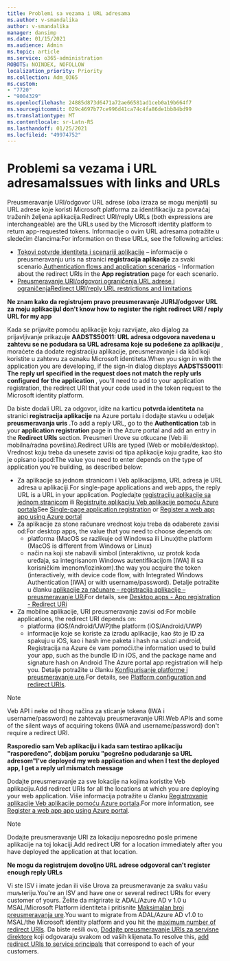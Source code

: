 ```yaml
---
title: Problemi sa vezama i URL adresama
ms.author: v-smandalika
author: v-smandalika
manager: dansimp
ms.date: 01/15/2021
ms.audience: Admin
ms.topic: article
ms.service: o365-administration
ROBOTS: NOINDEX, NOFOLLOW
localization_priority: Priority
ms.collection: Adm_O365
ms.custom:
- "7720"
- "9004329"
ms.openlocfilehash: 24885d873d6471a72ae66581ad1ceb0a19b664f7
ms.sourcegitcommit: 029c4697b77ce996d41ca74c4fa86de1bb84bd99
ms.translationtype: MT
ms.contentlocale: sr-Latn-RS
ms.lasthandoff: 01/25/2021
ms.locfileid: "49974752"
---
```

# <a name="issues-with-links-and-urls"></a><span data-ttu-id="b96cd-102">Problemi sa vezama i URL adresama</span><span class="sxs-lookup"><span data-stu-id="b96cd-102">Issues with links and URLs</span></span>

<span data-ttu-id="b96cd-103">Preusmeravanje URI/odgovor URL adrese (oba izraza se mogu menjati) su URL adrese koje koristi Microsoft platforma za identifikaciju za povraćaj traženih željena aplikacija.</span><span class="sxs-lookup"><span data-stu-id="b96cd-103">Redirect URI/reply URLs (both expressions are interchangeable) are the URLs used by the Microsoft identity platform to return app-requested tokens.</span></span> <span data-ttu-id="b96cd-104">Informacije o ovim URL adresama potražite u sledećim člancima:</span><span class="sxs-lookup"><span data-stu-id="b96cd-104">For information on these URLs, see the following articles:</span></span>

- <span data-ttu-id="b96cd-105">[Tokovi potvrde identiteta i scenariji aplikacije](https://docs.microsoft.com/azure/active-directory/develop/authentication-flows-app-scenarios) – informacije o preusmeravanju uris na stranici **registracija aplikacije** za svaki scenario.</span><span class="sxs-lookup"><span data-stu-id="b96cd-105">[Authentication flows and application scenarios](https://docs.microsoft.com/azure/active-directory/develop/authentication-flows-app-scenarios) - Information about the redirect URIs in the **App registration** page for each scenario.</span></span>
- [<span data-ttu-id="b96cd-106">Preusmeravanje URI/odgovori ograničenja URL adrese i ograničenja</span><span class="sxs-lookup"><span data-stu-id="b96cd-106">Redirect URI/reply URL restrictions and limitations</span></span>](https://docs.microsoft.com/azure/active-directory/develop/reply-url)

<span data-ttu-id="b96cd-107">**Ne znam kako da registrujem pravo preusmeravanje JURIJ/odgovor URL za moju aplikaciju**</span><span class="sxs-lookup"><span data-stu-id="b96cd-107">**I don't know how to register the right redirect URI / reply URL for my app**</span></span>

<span data-ttu-id="b96cd-108">Kada se prijavite pomoću aplikacije koju razvijate, ako dijalog za prijavljivanje prikazuje **AADSTS50011: URL adresa odgovora navedena u zahtevu se ne podudara sa URL adresama koje su podešene za aplikaciju <your app ID>**, moraćete da dodate registraciju aplikacije, preusmeravanje i da kôd koji koristite u zahtevu za oznaku Microsoft identiteta.</span><span class="sxs-lookup"><span data-stu-id="b96cd-108">When you sign in with the application you are developing, if the sign-in dialog displays **AADSTS50011: The reply url specified in the request does not match the reply urls configured for the application <your app ID>**, you'll need to add to your application registration, the redirect URI that your code used in the token request to the Microsoft identity platform.</span></span>

<span data-ttu-id="b96cd-109">Da biste dodali URL za odgovor, idite na karticu **potvrda identiteta** na stranici **registracija aplikacije** na Azure portalu i dodajte stavku u odeljak **preusmeravanja uris** .</span><span class="sxs-lookup"><span data-stu-id="b96cd-109">To add a reply URL, go to the **Authentication** tab in your **application registration** page in the Azure portal and add an entry in the **Redirect URIs** section.</span></span> <span data-ttu-id="b96cd-110">Preusmeri Urove su otkucane (Veb ili mobilna/radna površina).</span><span class="sxs-lookup"><span data-stu-id="b96cd-110">Redirect URIs are typed (Web or mobile/desktop).</span></span> <span data-ttu-id="b96cd-111">Vrednost koju treba da unesete zavisi od tipa aplikacije koju gradite, kao što je opisano ispod:</span><span class="sxs-lookup"><span data-stu-id="b96cd-111">The value you need to enter depends on the type of application you're building, as described below:</span></span>

- <span data-ttu-id="b96cd-112">Za aplikacije sa jednom stranicom i Veb aplikacijama, URL adresa je URL adresa u aplikaciji.</span><span class="sxs-lookup"><span data-stu-id="b96cd-112">For single-page applications and web apps, the reply URL is a URL in your application.</span></span> <span data-ttu-id="b96cd-113">Pogledajte [registraciju aplikacije sa jednom stranicom](https://docs.microsoft.com/azure/active-directory/develop/scenario-spa-app-registration#register-a-redirect-uri) ili [Registrujte aplikaciju Veb aplikacije pomoću Azure portala](https://docs.microsoft.com/azure/active-directory/develop/scenario-web-app-sign-user-app-registration?tabs=aspnetcore#register-an-app-using-azure-portal)</span><span class="sxs-lookup"><span data-stu-id="b96cd-113">See [Single-page application registration](https://docs.microsoft.com/azure/active-directory/develop/scenario-spa-app-registration#register-a-redirect-uri) or [Register a web app app using Azure portal](https://docs.microsoft.com/azure/active-directory/develop/scenario-web-app-sign-user-app-registration?tabs=aspnetcore#register-an-app-using-azure-portal)</span></span>
- <span data-ttu-id="b96cd-114">Za aplikacije za stone računare vrednost koju treba da odaberete zavisi od:</span><span class="sxs-lookup"><span data-stu-id="b96cd-114">For desktop apps, the value that you need to choose depends on:</span></span>
    - <span data-ttu-id="b96cd-115">platforma (MacOS se razlikuje od Windowsa ili Linux)</span><span class="sxs-lookup"><span data-stu-id="b96cd-115">the platform (MacOS is different from Windows or Linux)</span></span>
    - <span data-ttu-id="b96cd-116">način na koji ste nabavili simbol (interaktivno, uz protok koda uređaja, sa integrisanom Windows autentifikacijom [IWA] ili sa korisničkim imenom/lozinkom).</span><span class="sxs-lookup"><span data-stu-id="b96cd-116">the way you acquire the token (interactively, with device code flow, with Integrated Windows Authentication [IWA] or with username/password).</span></span>
    <span data-ttu-id="b96cd-117">Detalje potražite u članku [aplikacije za računare – registracija aplikacije – preusmeravanje URi](https://docs.microsoft.com/azure/active-directory/develop/scenario-desktop-app-registration#redirect-uris)</span><span class="sxs-lookup"><span data-stu-id="b96cd-117">For details, see [Desktop apps - App registration - Redirect URi](https://docs.microsoft.com/azure/active-directory/develop/scenario-desktop-app-registration#redirect-uris)</span></span>
- <span data-ttu-id="b96cd-118">Za mobilne aplikacije, URI preusmeravanje zavisi od:</span><span class="sxs-lookup"><span data-stu-id="b96cd-118">For mobile applications, the redirect URI depends on:</span></span>
    - <span data-ttu-id="b96cd-119">platforma (iOS/Android/UWP)</span><span class="sxs-lookup"><span data-stu-id="b96cd-119">the platform (iOS/Android/UWP)</span></span>
    - <span data-ttu-id="b96cd-120">informacije koje se koriste za izradu aplikacije, kao što je ID za spakuju u iOS, kao i hash ime paketa i hash na usluzi android, Registracija na Azure će vam pomoći.</span><span class="sxs-lookup"><span data-stu-id="b96cd-120">the information used to build your app, such as the bundle ID in iOS, and the package name and signature hash on Android The Azure portal app registration will help you.</span></span> <span data-ttu-id="b96cd-121">Detalje potražite u članku [Konfigurisanje platforme i preusmeravanje ure](https://docs.microsoft.com/azure/active-directory/develop/scenario-mobile-app-registration#platform-configuration-and-redirect-uris).</span><span class="sxs-lookup"><span data-stu-id="b96cd-121">For details, see [Platform configuration and redirect URIs](https://docs.microsoft.com/azure/active-directory/develop/scenario-mobile-app-registration#platform-configuration-and-redirect-uris).</span></span>

> [!NOTE]
> <span data-ttu-id="b96cd-122">Veb API i neke od tihog načina za sticanje tokena (IWA i username/password) ne zahtevaju preusmeravanje URI.</span><span class="sxs-lookup"><span data-stu-id="b96cd-122">Web APIs and some of the silent ways of acquiring tokens (IWA and username/password) don't require a redirect URI.</span></span>

<span data-ttu-id="b96cd-123">**Rasporedio sam Veb aplikaciju i kada sam testirao aplikaciju "raspoređeno", dobijam poruku "pogrešno podudaranje sa URL adresom"**</span><span class="sxs-lookup"><span data-stu-id="b96cd-123">**I've deployed my web application and when I test the deployed app, I get a reply url mismatch message**</span></span>

<span data-ttu-id="b96cd-124">Dodajte preusmeravanje za sve lokacije na kojima koristite Veb aplikaciju.</span><span class="sxs-lookup"><span data-stu-id="b96cd-124">Add redirect URIs for all the locations at which you are deploying your web application.</span></span> <span data-ttu-id="b96cd-125">Više informacija potražite u članku [Registrovanje aplikacije Veb aplikacije pomoću Azure portala](https://docs.microsoft.com/azure/active-directory/develop/scenario-web-app-sign-user-app-registration).</span><span class="sxs-lookup"><span data-stu-id="b96cd-125">For more information, see [Register a web app app using Azure portal](https://docs.microsoft.com/azure/active-directory/develop/scenario-web-app-sign-user-app-registration).</span></span>

> [!NOTE]
> <span data-ttu-id="b96cd-126">Dodajte preusmeravanje URI za lokaciju neposredno posle primene aplikacije na toj lokaciji.</span><span class="sxs-lookup"><span data-stu-id="b96cd-126">Add redirect URI for a location immediately after you have deployed the application at that location.</span></span>

<span data-ttu-id="b96cd-127">**Ne mogu da registrujem dovoljno URL adrese odgovora**</span><span class="sxs-lookup"><span data-stu-id="b96cd-127">**I can't register enough reply URLs**</span></span>

<span data-ttu-id="b96cd-128">Vi ste ISV i imate jedan ili više Urova za preusmeravanje za svaku vašu muљteriju.</span><span class="sxs-lookup"><span data-stu-id="b96cd-128">You're an ISV and have one or several redirect URIs for every customer of yours.</span></span> <span data-ttu-id="b96cd-129">Želite da migrirate iz ADAL/Azure AD v 1.0 u MSAL/Microsoft Platform identiteta i pritisnite [Maksimalan broj preusmeravanja ure](https://docs.microsoft.com/azure/active-directory/develop/reply-url#maximum-number-of-redirect-uris).</span><span class="sxs-lookup"><span data-stu-id="b96cd-129">You want to migrate from ADAL/Azure AD v1.0 to MSAL/the Microsoft identity platform and you hit the [maximum number of redirect URIs](https://docs.microsoft.com/azure/active-directory/develop/reply-url#maximum-number-of-redirect-uris).</span></span> <span data-ttu-id="b96cd-130">Da biste rešili ovo, [Dodajte preusmeravanje URIs za servisne direktore](https://docs.microsoft.com/azure/active-directory/develop/reply-url#add-redirect-uris-to-service-principals) koji odgovaraju svakom od vaših klijenata.</span><span class="sxs-lookup"><span data-stu-id="b96cd-130">To resolve this, [add redirect URIs to service principals](https://docs.microsoft.com/azure/active-directory/develop/reply-url#add-redirect-uris-to-service-principals) that correspond to each of your customers.</span></span>
